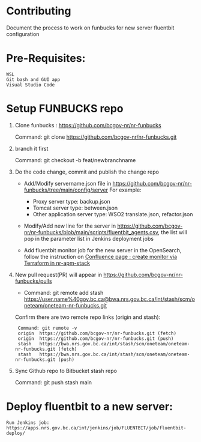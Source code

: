 # Contributing

Document the process to work on funbucks for new server fluentbit configuration

# Pre-Requisites:

    WSL
    Git bash and GUI app
    Visual Studio Code


# Setup FUNBUCKS repo 

1. Clone funbucks : https://github.com/bcgov-nr/nr-funbucks

    Command: git clone https://github.com/bcgov-nr/nr-funbucks.git

2. branch it first

    Command: git checkout -b feat/newbranchname

3. Do the code change, commit and publish the change repo

    - Add/Modify servername.json file in https://github.com/bcgov-nr/nr-funbucks/tree/main/config/server
    For example: 

        * Proxy server type: backup.json
        * Tomcat server type: between.json 
        * Other application server type: WSO2 translate.json, refactor.json

    - Modify/Add new line for the server in https://github.com/bcgov-nr/nr-funbucks/blob/main/scripts/fluentbit_agents.csv, the list will pop in the parameter list in Jenkins deployment jobs 

    - Add fluentbit monitor job for the new server in the OpenSearch, follow the instruction on [Confluence page : create monitor via Terraform in nr-apm-stack](https://apps.nrs.gov.bc.ca/int/confluence/display/EPSILON/nr-apm-stack)

4. New pull request(PR) will appear in https://github.com/bcgov-nr/nr-funbucks/pulls

    - Command: git remote add stash https://user.name%40gov.bc.ca@bwa.nrs.gov.bc.ca/int/stash/scm/oneteam/oneteam-nr-funbucks.git
    
    Confirm there are two remote repo links (origin and stash):

        Command: git remote -v
        origin  https://github.com/bcgov-nr/nr-funbucks.git (fetch)
        origin  https://github.com/bcgov-nr/nr-funbucks.git (push)
        stash   https://bwa.nrs.gov.bc.ca/int/stash/scm/oneteam/oneteam-nr-funbucks.git (fetch)
        stash   https://bwa.nrs.gov.bc.ca/int/stash/scm/oneteam/oneteam-nr-funbucks.git (push)

7. Sync Github repo to Bitbucket stash repo

    Command: git push stash main

# Deploy fluentbit to a new server:
    
    Run Jenkins job: https://apps.nrs.gov.bc.ca/int/jenkins/job/FLUENTBIT/job/fluentbit-deploy/